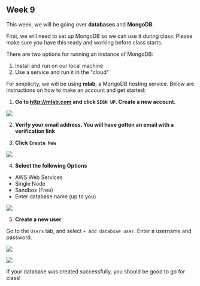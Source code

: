 ## Week 9

This week, we will be going over **databases** and **MongoDB**.

First, we will need to set up MongoDB so we can use it during class. Please make sure you have this ready and working before class starts.

There are two options for running an instance of MongoDB:

1. Install and run on our local machine
2. Use a service and run it in the "cloud"

For simplicity, we will be using **mlab**, a MongoDB hosting service. Below are instructions on how to make an account and get started:


1) **Go to http://mlab.com and click `SIGN UP`. Create a new account.**

![](http://i.imgur.com/88p6fWI.png)

2) **Verify your email address. You will have gotten an email with a verification link**

3) **Click `Create New`**

![](http://i.imgur.com/YyswKop.png)

4) **Select the following Options**

- AWS Web Services
- Single Node
- Sandbox (Free)
- Enter database name (up to you)

![](http://i.imgur.com/fTJQqhf.png)

5) **Create a new user**

Go to the `Users` tab, and select `+ Add databsae user`. Enter a username and password.

![](http://i.imgur.com/sVYGmlD.png)

![](http://i.imgur.com/ApzhuP2.png)


If your database was created successfully, you should be good to go for class!
